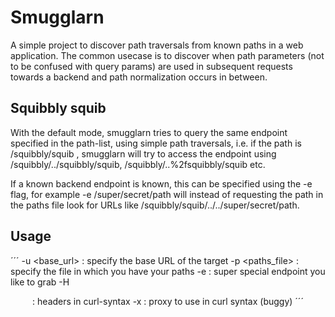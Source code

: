 # Smugglarn
A simple project to discover path traversals from known paths in a web 
application. The common usecase is to discover when path parameters (not to be
confused with query params) are used in subsequent requests towards a backend
and path normalization occurs in between.

## Squibbly squib
With the default mode, smugglarn tries to query the same endpoint specified in
the path-list, using simple path traversals, i.e. if the path is /squibbly/squib
, smugglarn will try to access the endpoint using /squibbly/../squibbly/squib,
/squibbly/..%2fsquibbly/squib etc.

If a known backend endpoint is known, this can be specified using the -e flag,
for example -e /super/secret/path will instead of requesting the path in the
paths file look for URLs like /squibbly/squib/../../super/secret/path.

## Usage
´´´
-u <base_url>   : specify the base URL of the target
-p <paths_file> : specify the file in which you have your paths
-e <endpoint>   : super special endpoint you like to grab
-H <header>     : headers in curl-syntax
-x <proxy>      : proxy to use in curl syntax (buggy)
´´´
